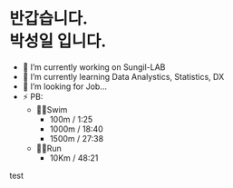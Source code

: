 # 반갑습니다.<br>박성일 입니다.

- 🔭 I’m currently working on Sungil-LAB
- 🌱 I’m currently learning Data Analystics, Statistics, DX
- 🤔 I’m looking for Job...
- ⚡ PB:
  - 🏊‍♂️Swim 
    - 100m / 1:25
    - 1000m / 18:40
    - 1500m / 27:38
  - 🏃‍♂️Run
    - 10Km / 48:21


<span>test</span>

<!--
**Sungileo/Sungileo** is a ✨ _special_ ✨ repository because its `README.md` (this file) appears on your GitHub profile.

Here are some ideas to get you started:

- 👯 I’m looking to collaborate on ...
- 💬 Ask me about ...
- 📫 How to reach me: ...
- 😄 Pronouns: ...
- ⚡ Fun fact: ...
-->
